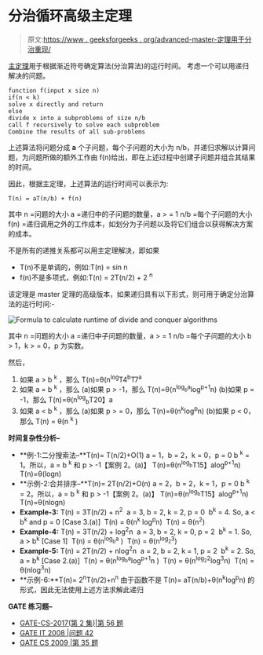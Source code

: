 # 分治循环高级主定理

> 原文:[https://www . geeksforgeeks . org/advanced-master-定理用于分治重现/](https://www.geeksforgeeks.org/advanced-master-theorem-for-divide-and-conquer-recurrences/)

[主定理](https://www.geeksforgeeks.org/analysis-algorithm-set-4-master-method-solving-recurrences/)用于根据渐近符号确定算法(分治算法)的运行时间。
考虑一个可以用递归解决的问题。

```
function f(input x size n)
if(n < k)
solve x directly and return 
else
divide x into a subproblems of size n/b
call f recursively to solve each subproblem
Combine the results of all sub-problems

```

上述算法将问题分成 **a** 个子问题，每个子问题的大小为 n/b，并递归求解以计算问题，为问题所做的额外工作由 f(n)给出，即在上述过程中创建子问题并组合其结果的时间。

因此，根据主定理，上述算法的运行时间可以表示为:

```
T(n) = aT(n/b) + f(n) 

```

其中 n =问题的大小
a =递归中的子问题的数量，a > = 1
n/b =每个子问题的大小
f(n) =递归调用之外的工作成本，如划分为子问题以及将它们组合以获得解决方案的成本。

不是所有的递推关系都可以用主定理解决，即如果

*   T(n)不是单调的，例如:T(n) = sin n
*   f(n)不是多项式，例如:T(n) = 2T(n/2) + 2 <sup>n</sup>

该定理是 master 定理的高级版本，如果递归具有以下形式，则可用于确定分治算法的运行时间:-

![Formula to calculate runtime of divide and conquer algorithms](img/292c1ccd69124e068da4d45ac8edf6b7.png)

其中 n =问题的大小
a =递归中子问题的数量，a > = 1
n/b =每个子问题的大小
b > 1，k > = 0，p 为实数。

然后，

1.  如果 a > b <sup>k</sup> ，那么 T(n)=θ(n<sup>log</sup>T4<sup>b</sup>T7<sup>a</sup>
2.  如果 a = b <sup>k</sup> ，那么
    (a)如果 p > -1，那么 T(n)=θ(n<sup>log</sup><sub><sup>b</sup></sub><sup>a</sup>log<sup>p+1</sup>n)
    (b)如果 p = -1，那么 T(n)=θ(n<sup>log</sup><sub>b</sub>T20】a
3.  如果 a < b <sup>k</sup> ，那么
    (a)如果 p > = 0，那么 T(n)=θ(n<sup>k</sup>log<sup>p</sup>n)
    (b)如果 p < 0，那么 T(n) = θ(n <sup>k</sup> )

**时间复杂性分析–**

*   **例-1:二分搜索法–**T(n)= T(n/2)+O(1)
    a = 1，b = 2，k = 0，p = 0
    b <sup>k</sup> = 1。所以，a = b <sup>k</sup> 和 p > -1【案例 2。(a)】
    T(n)=θ(n<sup>log</sup><sub><sup>b</sup></sub>T15】alog<sup>p+1</sup>n)
    T(n)=θ(logn)
*   **示例-2:合并排序–**T(n)= 2T(n/2)+O(n)
    a = 2，b = 2，k = 1，p = 0
    b <sup>k</sup> = 2。所以，a = b <sup>k</sup> 和 p > -1【案例 2。(a)】
    T(n)=θ(n<sup>log</sup><sub><sup>b</sup></sub>T15】alog<sup>p+1</sup>n)
    T(n)=θ(nlogn)
*   **Example-3:** T(n) = 3T(n/2) + n<sup>2</sup> 
    a = 3, b = 2, k = 2, p = 0 
    b<sup>k</sup> = 4\. So, a < b<sup>k</sup> and p = 0 [Case 3.(a)] 
    T(n) = θ(n<sup>k</sup> log<sup>p</sup>n) 
    T(n) = θ(n<sup>2</sup>) 
*   **Example-4:** T(n) = 3T(n/2) + log<sup>2</sup>n 
    a = 3, b = 2, k = 0, p = 2 
    b<sup>k</sup> = 1\. So, a > b<sup>k</sup> [Case 1] 
    T(n) = θ(n<sup>log</sup><sub><sup>b</sup></sub><sup>a</sup> ) 
    T(n) = θ(n<sup>log</sup><sub><sup>2</sup></sub><sup>3</sup>) 
*   **Example-5:** T(n) = 2T(n/2) + nlog<sup>2</sup>n 
    a = 2, b = 2, k = 1, p = 2 
    b<sup>k</sup> = 2\. So, a = b<sup>k</sup> [Case 2.(a)] 
    T(n) = θ(n<sup>log</sup><sub><sup>b</sup></sub><sup>a</sup>log<sup>p+1</sup>n ) 
    T(n) = θ(n<sup>log</sup><sub><sup>2</sup></sub><sup>2</sup>log<sup>3</sup>n) 
    T(n) = θ(nlog<sup>3</sup>n) 
*   **示例-6:**T(n)= 2<sup>n</sup>T(n/2)+n<sup>n</sup>
    由于函数不是 T(n)= aT(n/b)+θ(n<sup>k</sup>log<sup>p</sup>n)
    的形式，因此无法使用上述方法求解此递归

**GATE 练习题–**

*   [GATE-CS-2017(第 2 集)|第 56 题](https://www.geeksforgeeks.org/gate-gate-cs-2017-set-2-question-56/)
*   [GATE IT 2008 |问题 42](https://www.geeksforgeeks.org/gate-gate-it-2008-question-42/)
*   [GATE CS 2009 |第 35 题](https://www.geeksforgeeks.org/gate-gate-cs-2009-question-35/)